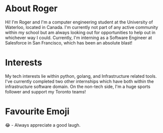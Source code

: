 # About Roger

Hi! I'm Roger and I'm a computer engineering student at the University of Waterloo, located in Canada. I'm currently not part of any active community within my school but am always looking out for opportunities to help out in whichever way I could. Currently, I'm interning as a Software Engineer at Salesforce in San Francisco, which has been an absolute blast!

# Interests

My tech interests lie within python, golang, and Infrastructure related tools. I've currently completed two other internships which have both within the infrastructure software domain. On the non-tech side, I'm a huge sports follower and support my Toronto teams!

# Favourite Emoji

😂 - Always appreciate a good laugh.
